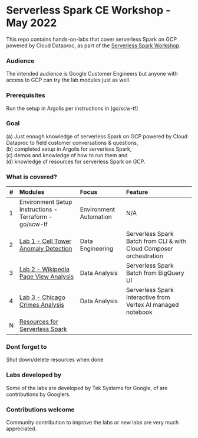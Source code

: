 # Serverless Spark CE Workshop - May 2022

This repo contains hands-on-labs that cover serverless Spark on GCP powered by Cloud Dataproc, as part of the [Serverless Spark Workshop](go/spark-ce-workshop).

### Audience
The intended audience is Google Customer Engineers but anyone with access to GCP can try the lab modules just as well.

### Prerequisites
Run the setup in Argolis per instructions in [go/scw-tf]

### Goal
(a) Just enough knowledge of serverless Spark on GCP powered by Cloud Dataproc to field customer conversations & questions, <br>(b) completed setup in Argolis for serverless Spark,<br> (c) demos and knowledge of how to run them and <br>(d) knowledge of resources for serverless Spark on GCP.

### What is covered?
| # | Modules | Focus | Feature |
| -- | :--- | :-- | :-- |
| 1 | Environment Setup Instructions - Terraform - go/scw-tf | Environment Automation | N/A |
| 2 | [Lab 1 - Cell Tower Anomaly Detection](lab-01/README.md) | Data Engineering | Serverless Spark Batch from CLI & with Cloud Composer orchestration|
| 3 | [Lab 2 - Wikipedia Page View Analysis](lab-02/README.md) | Data Analysis | Serverless Spark Batch from BigQuery UI |
| 4 | [Lab 3 - Chicago Crimes Analysis](lab-03/README.md) | Data Analysis | Serverless Spark Interactive from Vertex AI managed notebook|
| N | [Resources for Serverless Spark](https://spark.apache.org/docs/latest/) |

### Dont forget to 
Shut down/delete resources when done

### Labs developed by
Some of the labs are developed by Tek Systems for Google, of are contributions by Googlers.

### Contributions welcome

Community contribution to improve the labs or new labs are very much appreciated.
